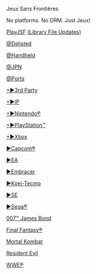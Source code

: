 Jeux Sans Frontières

No platforms. No DRM. Just Jeux!

[PlayJSF](https://1fichier.com/?jov9mhiddicctbxhk7v9)
  [(Library File Updates)](https://1fichier.com/dir/J3jFKT2d)

[@Delisted](https://1fichier.com/dir/gzfmBy24)

[@Handheld](https://1fichier.com/dir/K61YILR6)

[@JPN]()

[@Ports](https://1fichier.com/dir/9cd3SPsk)

[+►3rd Party](https://1fichier.com/dir/9h7Q8IKD)

[+►IP]()

[+►Nintendo®]()

[+►PlayStation™]()

[+►Xbox]()

[►Capcom®]()

[►EA](https://1fichier.com/dir/yOGogzVc)

[►Embracer]()

[►Koei-Tecmo]()

[►SE]()

[►Sega®]()

[007™ James Bond]()

[Final Fantasy®]()

[Mortal Kombat]()

[Resident Evil](https://1fichier.com/dir/XLM9YuV2)

[WWE®](https://1fichier.com/dir/4sapBe9B)
